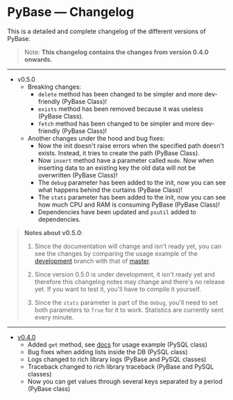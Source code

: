 # PyBase — Changelog
This is a detailed and complete changelog of the different versions of PyBase.
> Note: **This changelog contains the changes from version 0.4.0 onwards.**

------

- v0.5.0
  - Breaking changes:
    - `delete` method has been changed to be simpler and more dev-friendly (PyBase Class)!
    - `exists` method has been removed because it was useless (PyBase Class).
    - `fetch` method has been changed to be simpler and more dev-friendly (PyBase Class)!
  - Another changes under the hood and bug fixes:
    - Now the init doesn't raise errors when the specified path doesn't exists. Instead, it tries to create the path (PyBase Class).
    - Now `insert` method have a parameter called `mode`. Now when inserting data to an existing key the old data will not be overwritten (PyBase Class)!
    - The `debug` parameter has been added to the init, now you can see what happens behind the curtains (PyBase Class)!
    - The `stats` parameter has been added to the init, now you can see how much CPU and RAM is consuming PyBase (PyBase Class)!
    - Dependencies have been updated and `psutil` added to dependencies.

> **Notes about v0.5.0**:
> 
> 1. Since the documentation will change and isn't ready yet,
> you can see the changes by comparing the usage example of
> the [development](https://github.com/NTBBloodbath/PyBase/blob/development/examples/basic_usage_example.py) branch with that of [master](https://github.com/NTBBloodbath/PyBase/blob/master/examples/basic_usage.py).
> 
> 2. Since version 0.5.0 is under development, it isn't ready
> yet and therefore this changelog notes may change and there's
> no release yet. If you want to test it, you'll have to compile it yourself.
> 
> 3. Since the `stats` parameter is part of the `debug`, you'll
> need to set both parameters to `True` for it to work. Statistics
> are currently sent every minute.

---

- [v0.4.0](https://github.com/NTBBloodbath/PyBase/releases/tag/v0.4.0)
    - Added `get` method, see [docs](https://ntbbloodbath.github.io/PyBase/docs/0.4/#gettable-str-objects-dict--none) for usage example (PySQL class)
    - Bug fixes when adding lists inside the DB (PySQL class)
    - Logs changed to rich library logs (PyBase and PySQL classes)
    - Traceback changed to rich library traceback (PyBase and PySQL classes)
    - Now you can get values through several keys separated by a period (PyBase class)
